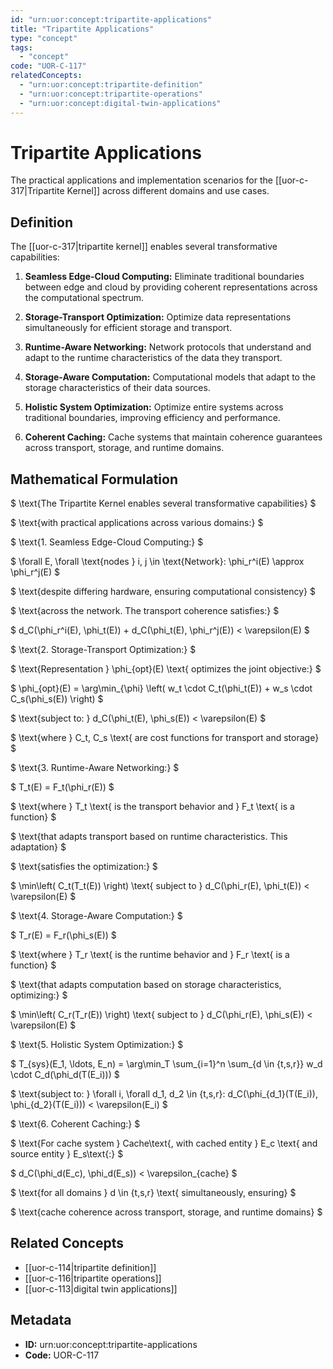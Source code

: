 ```yaml
---
id: "urn:uor:concept:tripartite-applications"
title: "Tripartite Applications"
type: "concept"
tags:
  - "concept"
code: "UOR-C-117"
relatedConcepts:
  - "urn:uor:concept:tripartite-definition"
  - "urn:uor:concept:tripartite-operations"
  - "urn:uor:concept:digital-twin-applications"
---
```


# Tripartite Applications

The practical applications and implementation scenarios for the [[uor-c-317|Tripartite Kernel]] across different domains and use cases.

## Definition

The [[uor-c-317|tripartite kernel]] enables several transformative capabilities:

1. **Seamless Edge-Cloud Computing:** Eliminate traditional boundaries between edge and cloud by providing coherent representations across the computational spectrum.

2. **Storage-Transport Optimization:** Optimize data representations simultaneously for efficient storage and transport.

3. **Runtime-Aware Networking:** Network protocols that understand and adapt to the runtime characteristics of the data they transport.

4. **Storage-Aware Computation:** Computational models that adapt to the storage characteristics of their data sources.

5. **Holistic System Optimization:** Optimize entire systems across traditional boundaries, improving efficiency and performance.

6. **Coherent Caching:** Cache systems that maintain coherence guarantees across transport, storage, and runtime domains.

## Mathematical Formulation

$
\text{The Tripartite Kernel enables several transformative capabilities}
$

$
\text{with practical applications across various domains:}
$

$
\text{1. Seamless Edge-Cloud Computing:}
$

$
\forall E, \forall \text{nodes } i, j \in \text{Network}: \phi_r^i(E) \approx \phi_r^j(E)
$

$
\text{despite differing hardware, ensuring computational consistency}
$

$
\text{across the network. The transport coherence satisfies:}
$

$
d_C(\phi_r^i(E), \phi_t(E)) + d_C(\phi_t(E), \phi_r^j(E)) < \varepsilon(E)
$

$
\text{2. Storage-Transport Optimization:}
$

$
\text{Representation } \phi_{opt}(E) \text{ optimizes the joint objective:}
$

$
\phi_{opt}(E) = \arg\min_{\phi} \left( w_t \cdot C_t(\phi_t(E)) + w_s \cdot C_s(\phi_s(E)) \right)
$

$
\text{subject to: } d_C(\phi_t(E), \phi_s(E)) < \varepsilon(E)
$

$
\text{where } C_t, C_s \text{ are cost functions for transport and storage}
$

$
\text{3. Runtime-Aware Networking:}
$

$
T_t(E) = F_t(\phi_r(E))
$

$
\text{where } T_t \text{ is the transport behavior and } F_t \text{ is a function}
$

$
\text{that adapts transport based on runtime characteristics. This adaptation}
$

$
\text{satisfies the optimization:}
$

$
\min\left( C_t(T_t(E)) \right) \text{ subject to } d_C(\phi_r(E), \phi_t(E)) < \varepsilon(E)
$

$
\text{4. Storage-Aware Computation:}
$

$
T_r(E) = F_r(\phi_s(E))
$

$
\text{where } T_r \text{ is the runtime behavior and } F_r \text{ is a function}
$

$
\text{that adapts computation based on storage characteristics, optimizing:}
$

$
\min\left( C_r(T_r(E)) \right) \text{ subject to } d_C(\phi_r(E), \phi_s(E)) < \varepsilon(E)
$

$
\text{5. Holistic System Optimization:}
$

$
T_{sys}(E_1, \ldots, E_n) = \arg\min_T \sum_{i=1}^n \sum_{d \in \{t,s,r\}} w_d \cdot C_d(\phi_d(T(E_i)))
$

$
\text{subject to: } \forall i, \forall d_1, d_2 \in \{t,s,r\}: d_C(\phi_{d_1}(T(E_i)), \phi_{d_2}(T(E_i))) < \varepsilon(E_i)
$

$
\text{6. Coherent Caching:}
$

$
\text{For cache system } Cache\text{, with cached entity } E_c \text{ and source entity } E_s\text{:}
$

$
d_C(\phi_d(E_c), \phi_d(E_s)) < \varepsilon_{cache}
$

$
\text{for all domains } d \in \{t,s,r\} \text{ simultaneously, ensuring}
$

$
\text{cache coherence across transport, storage, and runtime domains}
$

## Related Concepts

- [[uor-c-114|tripartite definition]]
- [[uor-c-116|tripartite operations]]
- [[uor-c-113|digital twin applications]]

## Metadata

- **ID:** urn:uor:concept:tripartite-applications
- **Code:** UOR-C-117
